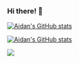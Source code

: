 ### Hi there! 👋

[![Aidan's GitHub stats](https://github-readme-stats.vercel.app/api?username=asrouji&show_icons=true&theme=radical)](https://github.com/anuraghazra/github-readme-stats)

[![Aidan's GitHub stats](https://github-readme-stats.vercel.app/api/top-langs/?username=asrouji&layout=compact&theme=radical)](https://github.com/anuraghazra/github-readme-stats)

![](https://img.shields.io/badge/OS-Windows-informational?style=flat&logo=Windows&logoColor=white&color=2bbc8a)
